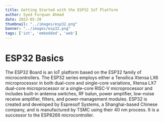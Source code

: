 ```yaml
---
title: Getting Started with the ESP32 IoT Platform
author: Syed Furquan Ahmad
date: 2022-05-20
thumbnail: "../images/esp32.png"
banner: "../images/esp32.png"
tags: ['iot', 'embedded', 'web']
---
```


# ESP32 Basics

The ESP32 Board is an IoT platform based on the ESP32 family of
microcontrollers. The ESP32 series employs either a Tensilica Xtensa LX6
microprocessor in both dual-core and single-core variations, Xtensa LX7
dual-core microprocessor or a single-core RISC-V microprocessor and includes
built-in antenna switches, RF balun, power amplifier, low-noise receive
amplifier, filters, and power-management modules. ESP32 is created and developed
by Espressif Systems, a Shanghai-based Chinese company, and is manufactured by
TSMC using their 40 nm process. It is a successor to the
ESP8266 microcontroller.